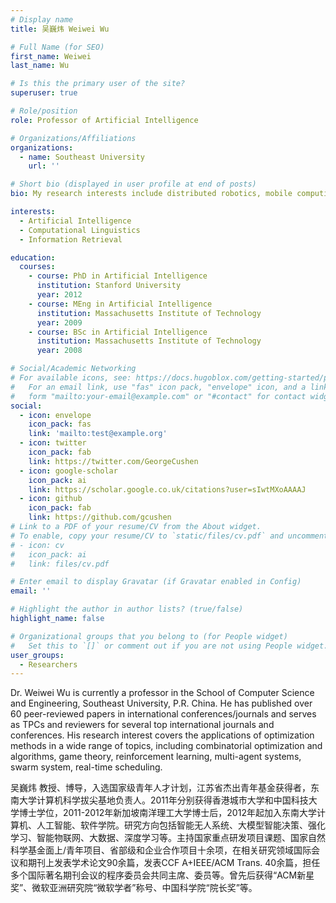```yaml
---
# Display name
title: 吴巍炜 Weiwei Wu 

# Full Name (for SEO)
first_name: Weiwei
last_name: Wu

# Is this the primary user of the site?
superuser: true

# Role/position
role: Professor of Artificial Intelligence

# Organizations/Affiliations
organizations:
  - name: Southeast University
    url: ''

# Short bio (displayed in user profile at end of posts)
bio: My research interests include distributed robotics, mobile computing and programmable matter.

interests:
  - Artificial Intelligence
  - Computational Linguistics
  - Information Retrieval

education:
  courses:
    - course: PhD in Artificial Intelligence
      institution: Stanford University
      year: 2012
    - course: MEng in Artificial Intelligence
      institution: Massachusetts Institute of Technology
      year: 2009
    - course: BSc in Artificial Intelligence
      institution: Massachusetts Institute of Technology
      year: 2008

# Social/Academic Networking
# For available icons, see: https://docs.hugoblox.com/getting-started/page-builder/#icons
#   For an email link, use "fas" icon pack, "envelope" icon, and a link in the
#   form "mailto:your-email@example.com" or "#contact" for contact widget.
social:
  - icon: envelope
    icon_pack: fas
    link: 'mailto:test@example.org'
  - icon: twitter
    icon_pack: fab
    link: https://twitter.com/GeorgeCushen
  - icon: google-scholar
    icon_pack: ai
    link: https://scholar.google.co.uk/citations?user=sIwtMXoAAAAJ
  - icon: github
    icon_pack: fab
    link: https://github.com/gcushen
# Link to a PDF of your resume/CV from the About widget.
# To enable, copy your resume/CV to `static/files/cv.pdf` and uncomment the lines below.
# - icon: cv
#   icon_pack: ai
#   link: files/cv.pdf

# Enter email to display Gravatar (if Gravatar enabled in Config)
email: ''

# Highlight the author in author lists? (true/false)
highlight_name: false

# Organizational groups that you belong to (for People widget)
#   Set this to `[]` or comment out if you are not using People widget.
user_groups:
  - Researchers
---
```


Dr. Weiwei Wu is currently a professor in the School of Computer Science and Engineering, Southeast University, P.R. China. He has published over 60 peer-reviewed papers in international conferences/journals and serves as TPCs and reviewers for several top international journals and conferences. His research interest covers the applications of optimization methods in a wide range of topics, including combinatorial optimization and algorithms, game theory, reinforcement learning, multi-agent systems, swarm system, real-time scheduling. 

吴巍炜   教授、博导，入选国家级青年人才计划，江苏省杰出青年基金获得者，东南大学计算机科学拔尖基地负责人。2011年分别获得香港城市大学和中国科技大学博士学位，2011-2012年新加坡南洋理工大学博士后，2012年起加入东南大学计算机、人工智能、软件学院。研究方向包括智能无人系统、大模型智能决策、强化学习、智能物联网、大数据、深度学习等。主持国家重点研发项目课题、国家自然科学基金面上/青年项目、省部级和企业合作项目十余项，在相关研究领域国际会议和期刊上发表学术论文90余篇，发表CCF A+IEEE/ACM Trans. 40余篇，担任多个国际著名期刊会议的程序委员会共同主席、委员等。曾先后获得“ACM新星奖”、微软亚洲研究院“微软学者”称号、中国科学院“院长奖”等。